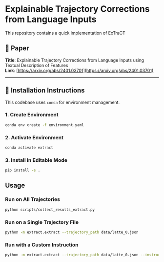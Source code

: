# Explainable Trajectory Corrections from Language Inputs

This repository contains a quick implementation of ExTraCT

## 📄 Paper

**Title**: Explainable Trajectory Corrections from Language Inputs using Textual Description of Features  
**Link**: [https://arxiv.org/abs/2401.03701](https://arxiv.org/abs/2401.03701)

---

## 🚀 Installation Instructions

This codebase uses `conda` for environment management.

### 1. Create Environment

```bash
conda env create -f environment.yaml
```

### 2. Activate Environment
```bash
conda activate extract
```

### 3. Install in Editable Mode
```bash
pip install -e .
```

## Usage
### Run on All Trajectories

```bash
python scripts/collect_results_extract.py
```

### Run on a Single Trajectory File
```bash
python -m extract.extract --trajectory_path data/latte_0.json
```
### Run with a Custom Instruction
```bash
python -m extract.extract --trajectory_path data/latte_0.json --instruction "<your instruction>"
```



